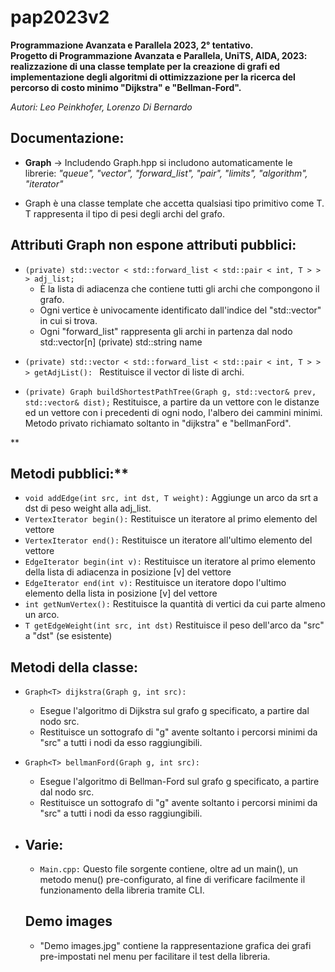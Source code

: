 <h1>pap2023v2</h1>

**Programmazione Avanzata e Parallela 2023, 2° tentativo.<br> Progetto di Programmazione Avanzata e Parallela, UniTS, AIDA, 2023: realizzazione di una classe template per la creazione di grafi ed implementazione degli algoritmi di ottimizzazione per la ricerca del percorso di costo minimo "Dijkstra" e "Bellman-Ford".**

*Autori: Leo Peinkhofer, Lorenzo Di Bernardo*

**<h2>Documentazione:</h2>**<ul> <li>**Graph** -> Includendo Graph.hpp si includono automaticamente le librerie: *"queue", "vector", "forward_list", "pair", "limits", "algorithm", "iterator"</li>*

<li>Graph è una classe template che accetta qualsiasi tipo primitivo come T. T rappresenta il tipo di pesi degli archi del grafo.</li></ul>

**<h2>Attributi Graph non espone attributi pubblici:</h2>**

<ul><li><code>(private) std::vector < std::forward_list < std::pair < int, T > > > adj_list; </code>
<ul><li>È la lista di adiacenza che contiene tutti gli archi che compongono il grafo.</li> <li>Ogni vertice è univocamente identificato dall'indice del "std::vector" in cui si trova.</li> <li>Ogni "forward_list" rappresenta gli archi in partenza dal nodo std::vector[n] (private) std::string name</li></ul></ul>

  <ul><li><code>(private) std::vector < std::forward_list < std::pair < int, T > > > getAdjList(): </code> Restituisce il vector di liste di archi.</li></ul>
  <ul><li><code>(private) Graph<T> buildShortestPathTree(Graph<T> g, std::vector<int>& prev, std::vector<T>& dist);</code> Restituisce, a partire da un vettore con le distanze ed un vettore con i precedenti di ogni nodo, l'albero dei cammini minimi. Metodo privato richiamato soltanto in "dijkstra" e "bellmanFord".</li></ul>
**<h2>Metodi pubblici:**</h2>

  <ul>
    <li><code>void addEdge(int src, int dst, T weight):</code> Aggiunge un arco da srt a dst di peso weight alla adj_list.</li>
    <li><code>VertexIterator begin():</code> Restituisce un iteratore al primo elemento del vettore</li>
    <li><code>VertexIterator end():</code> Restituisce un iteratore all'ultimo elemento del vettore</li>
    <li><code>EdgeIterator begin(int v):</code> Restituisce un iteratore al primo elemento della lista di adiacenza in posizione [v] del vettore</li>
    <li><code>EdgeIterator end(int v):</code> Restituisce un iteratore dopo l'ultimo elemento della lista in posizione [v] del vettore </li>
    <li><code>int getNumVertex():</code> Restituisce la quantità di vertici da cui parte almeno un arco.</li>
    <li><code>T getEdgeWeight(int src, int dst)</code> Restituisce il peso dell'arco da "src" a "dst" (se esistente)</li>
  </ul>

**<h2>Metodi della classe:**</h2><ul><li> 
`Graph<T> dijkstra(Graph g, int src):` 
<ul><li>Esegue l'algoritmo di Dijkstra sul grafo g specificato, a partire dal nodo src.</li> 
<li>Restituisce un sottografo di "g" avente soltanto i percorsi minimi da "src" a tutti i nodi da esso raggiungibili.</ul></ul></li><ul><li>
  
 `Graph<T> bellmanFord(Graph g, int src):` 
<ul><li>Esegue l'algoritmo di Bellman-Ford sul grafo g specificato, a partire dal nodo src.</li> 
<li>Restituisce un sottografo di "g" avente soltanto i percorsi minimi da "src" a tutti i nodi da esso raggiungibili.</ul></ul></li><ul><li>

**<h2>Varie:</h2>**<ul>
  <li><code>Main.cpp:</code> Questo file sorgente contiene, oltre ad un main(), un metodo menu() pre-configurato, al fine di verificare facilmente il funzionamento della libreria tramite CLI.</li></ul>

**<h2>Demo images**</h2><ul><li> 
  "Demo images.jpg" contiene la rappresentazione grafica dei grafi pre-impostati nel menu per facilitare il test della libreria.</ul></li>
